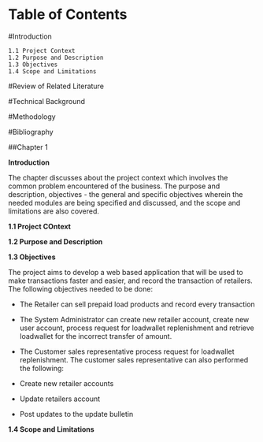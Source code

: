 Table of Contents 
==================

#Introduction 

	1.1 Project Context
	1.2	Purpose and Description					
	1.3	Objectives
	1.4 Scope and Limitations

	
#Review of Related Literature

	
#Technical Background

	
#Methodology


#Bibliography

##Chapter 1

__Introduction__

The chapter discusses about the project context which involves the common problem encountered
of the business. The purpose and description, objectives - the general and specific objectives wherein
the needed modules are being specified and discussed, and the scope and limitations are also covered.

__1.1 Project COntext__

__1.2 Purpose and Description__

__1.3 Objectives__
	
	
The project aims to develop a web based application that will be used to make transactions faster
and easier, and record the transaction of retailers. The following objectives needed to be done:

* The Retailer can sell prepaid load products and record every transaction

* The System Administrator can create new retailer account, create new user account, process request for loadwallet replenishment and retrieve loadwallet for the incorrect transfer of amount.

* The Customer sales representative process request for loadwallet replenishment. The customer sales representative can also performed the following:	
	
 * Create new retailer accounts
	
 * Update retailers account

 * Post updates to the update bulletin
	
__1.4 Scope and Limitations__






